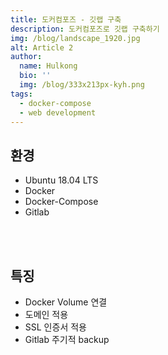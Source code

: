 ```yaml
---
title: 도커컴포즈 - 깃랩 구축
description: 도커컴포즈로 깃랩 구축하기
img: /blog/landscape_1920.jpg
alt: Article 2
author:
  name: Hulkong
  bio: ''
  img: /blog/333x213px-kyh.png
tags:
  - docker-compose
  - web development
---
```


## 환경

- Ubuntu 18.04 LTS
- Docker
- Docker-Compose
- Gitlab

<br/><br/>

## 특징

- Docker Volume 연결
- 도메인 적용
- SSL 인증서 적용
- Gitlab 주기적 backup
